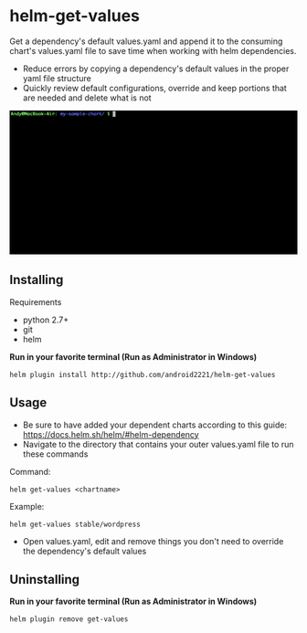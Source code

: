 # helm-get-values
Get a dependency's default values.yaml and append it to the consuming chart's values.yaml file to save time when working with helm dependencies.
- Reduce errors by copying a dependency's default values in the proper yaml file structure
- Quickly review default configurations, override and keep portions that are needed and delete what is not

![](get-values.gif)

## Installing

Requirements
- python 2.7+
- git
- helm

**Run in your favorite terminal (Run as Administrator in Windows)**
```
helm plugin install http://github.com/android2221/helm-get-values 
```

## Usage
- Be sure to have added your dependent charts according to this guide: https://docs.helm.sh/helm/#helm-dependency
- Navigate to the directory that contains your outer values.yaml file to run these commands
  
Command:

```
helm get-values <chartname>
```

Example:
```
helm get-values stable/wordpress
```
- Open values.yaml, edit and remove things you don't need to override the dependency's default values

## Uninstalling

**Run in your favorite terminal (Run as Administrator in Windows)**
```
helm plugin remove get-values
```
